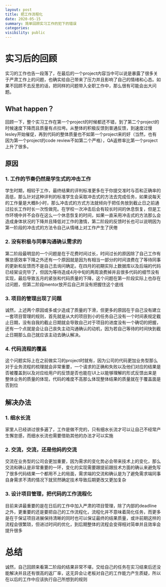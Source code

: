 ```yaml
---
layout: post
title: 把工作流程化
date: 2020-05-15
summary: 简单回顾实习工作的犯下的错误
categories: 
visibility: public
---
```

# 实习后的回顾
实习的工作也告一段落了，在最后的一个project内容当中可以说是暴露了很多关于严肃工作上的问题，也确实给自己带来了压力并且影响了自己的情绪和心态。如果不回顾不去反思的话，把同样的问题带入全职工作中，那么很有可能会出大问题。

## What happen？
回顾一下，整个实习工作在第一个project的时候都还不错，到了第二个project的时候速度下降而且质量有点拉垮。从整体的积极反馈到普通反馈，到速度过慢lesley开始催促，再到代码的整体质量也不如第一个project来的好（当然，也有因为第一个project的code review不如第二个严格），QA返修率比第一个project上升了很多。

## 原因
### 1. 工作的节奏仍然是学生式的冲击工作
学生时期，相较于工作，最终结果的评判标准更多在于你提交准时与否和正确率的高低，那么针对这种评判的标准学生会采取冲击式的方法去完成任务，如果说每天的工作量是大概8小时，那么冲击式的方式方法就倾向于把任务放到截止日之前通过拉长工作时长一次性做完。在学校一次冲击后会有较长时间的休息恢复，但是工作环境中并不会存在这么一个休息恢复的时间，如果一直采用冲击式的方法那么会造成身体状况的下降并且降低对工作的激情，第二阶段的反馈时长也可以说明因为第一阶段的冲击式的方法令自己从情绪上对工作产生了厌倦
### 2. 没有积极与同事沟通确认需求的
第二阶段最明显的一个问题是在于花费时间过长，时间过长的原因除了自己工作有懈怠感效率下降之外还有一个原因就是因为有相当一部分的时间浪费在了等待同事的更新和反馈而不是自己去询问确定。在四月的初期实际上数据库以及后端的代码已经架设完毕了，但因为等待造成4月中旬的两周浪费掉并且很多代码的细节没有实现，最后导致五月的紧张和代码质量的下降，这个问题在第一阶段实际上也存在过问题，但第二阶段mentor放开后自己并没有把握住这个底线
### 3. 项目的管理出现了问题
诚然，上述两个原因或多或少造成了质量的下滑，但更多的原因在于自己没有建立一套项目管理的规则，首先就是从大的项目到小的任务自己没有一个时间表规定截止日期，没有自我的截止日期就会导致自己对于项目的进度没有一个确切的把握，还有一个点就是会让自己丧失主动沟通确认的动机，因为若自己等待的时间快到截止日期那么自己就应该主动去确认解决。 
### 4. 代码流程的覆盖
这个问题实际上在之前做实习的project时就有，因为公司的代码更加业务型那么对于业务流程的梳理就会非常重要，一个请求的正确和失败以及他们对应的结果是否被覆盖到以及对应给用户的反馈是否也能在UI上以能够理解的形式反馈出来是整体业务的质量的体现，代码的难度不高那么体现整体结果的质量就在于覆盖面是否到位


## 解决办法
### 1. 细水长流
家里人已经讲过很多遍了，工作是做不完的，只有细水长流才可以让自己不经常产生懈怠感，而细水长流也需要借助其他的办法才可以实施
### 2. 交流，交流，还是他妈的交流
交流在业务型的公司会更加重要，因为需求的变化势必会带来技术上的变化，那么交流和确认是非常重要的一环，变化的实现需要跟提前跟技术方面的确认来避免写了很多代码结果一个都用不上的局面，需求端的交流和确认是为了避免需求端同事自身需求不清的情况下就贸然确定技术导致后期更改又更加复杂
### 3. 设计项目管理，把代码的工作流程化
目前来讲最重要的是在日后的工作中加入严肃的项目管理，除了内部的deadline之外，更重要的还是要把自己的工作流程化，流程化并不意味着简化任务，而更多是在于保证项目进展保持清晰的同时也可以保证最终的结果质量，或许前期这样的流程会很繁琐，但进过时间的优化，到后期整体的流程会变得相对简单并且效率会提升很多


# 总结
诚然，自己回顾来看第二阶段的结果非常不堪，交给自己的任务在实习结束后还没能解决并且还有很高的返厂率，这无异会让老板对自己的工作能力产生质疑，所以在以后的工作中应该执行自己所想到的规则